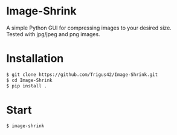 #  Image-Shrink

A simple Python GUI for compressing images to your desired size.  
Tested with jpg/jpeg and png images.

# Installation

```sh
$ git clone https://github.com/Trigus42/Image-Shrink.git
$ cd Image-Shrink
$ pip install .
```

# Start

```sh
$ image-shrink
```
